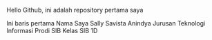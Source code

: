 Hello Github, ini adalah repository pertama saya

Ini baris pertama
Nama Saya Sally Savista Anindya
Jurusan Teknologi Informasi Prodi SIB
Kelas SIB 1D